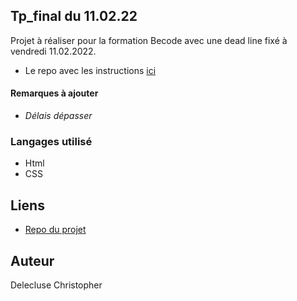 ## Tp_final du 11.02.22

Projet à réaliser pour la formation Becode avec une dead line fixé à vendredi 11.02.2022.

- Le repo avec les instructions [ici](https://github.com/becodeorg/CRL-Keller-4/tree/main/1.The-Field/04.HTML-CSS/2.responsive)

#### Remarques à ajouter 

- *Délais dépasser*  

### Langages utilisé

- Html
- CSS

## Liens

- [Repo du projet](https://github.com/chris-delecluse/1st-responsive-challenge)

## Auteur

Delecluse Christopher